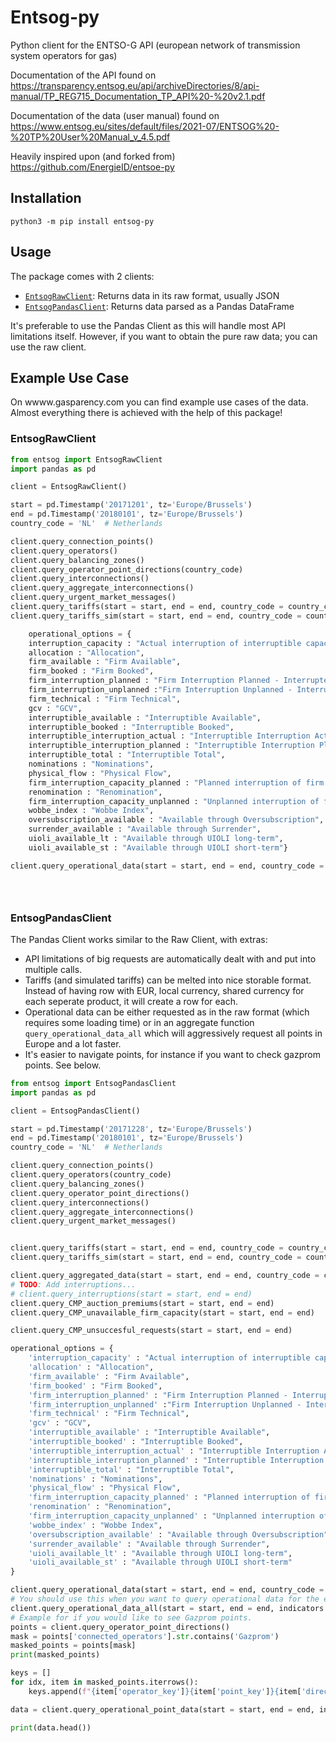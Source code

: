 # Entsog-py
Python client for the ENTSO-G API (european network of transmission system operators for gas)

Documentation of the API found on https://transparency.entsog.eu/api/archiveDirectories/8/api-manual/TP_REG715_Documentation_TP_API%20-%20v2.1.pdf

Documentation of the data (user manual) found on https://www.entsog.eu/sites/default/files/2021-07/ENTSOG%20-%20TP%20User%20Manual_v_4.5.pdf

Heavily inspired upon (and forked from) https://github.com/EnergieID/entsoe-py 

## Installation
```
python3 -m pip install entsog-py
```

## Usage
The package comes with 2 clients:
- [`EntsogRawClient`](#EntsogRawClient): Returns data in its raw format, usually JSON
- [`EntsogPandasClient`](#EntsogPandasClient): Returns data parsed as a Pandas DataFrame

It's preferable to use the Pandas Client as this will handle most API limitations itself. However, if you want to obtain the pure raw data; you can use the raw client.

## Example Use Case
On wwww.gasparency.com you can find example use cases of the data. Almost everything there is achieved with the help of this package!

### <a name="EntsogRawClient"></a>EntsogRawClient
```python
from entsog import EntsogRawClient
import pandas as pd

client = EntsogRawClient()

start = pd.Timestamp('20171201', tz='Europe/Brussels')
end = pd.Timestamp('20180101', tz='Europe/Brussels')
country_code = 'NL'  # Netherlands

client.query_connection_points()
client.query_operators()
client.query_balancing_zones()
client.query_operator_point_directions(country_code)
client.query_interconnections()
client.query_aggregate_interconnections()
client.query_urgent_market_messages()
client.query_tariffs(start = start, end = end, country_code = country_code)
client.query_tariffs_sim(start = start, end = end, country_code = country_code)

    operational_options = {   
    interruption_capacity : "Actual interruption of interruptible capacity",
    allocation : "Allocation",
    firm_available : "Firm Available",
    firm_booked : "Firm Booked",
    firm_interruption_planned : "Firm Interruption Planned - Interrupted",
    firm_interruption_unplanned :"Firm Interruption Unplanned - Interrupted",
    firm_technical : "Firm Technical",
    gcv : "GCV",
    interruptible_available : "Interruptible Available",
    interruptible_booked : "Interruptible Booked",
    interruptible_interruption_actual : "Interruptible Interruption Actual – Interrupted",
    interruptible_interruption_planned : "Interruptible Interruption Planned - Interrupted",
    interruptible_total : "Interruptible Total",
    nominations : "Nominations",
    physical_flow : "Physical Flow",
    firm_interruption_capacity_planned : "Planned interruption of firm capacity",
    renomination : "Renomination",
    firm_interruption_capacity_unplanned : "Unplanned interruption of firm capacity",
    wobbe_index : "Wobbe Index",
    oversubscription_available : "Available through Oversubscription",
    surrender_available : "Available through Surrender",
    uioli_available_lt : "Available through UIOLI long-term",
    uioli_available_st : "Available through UIOLI short-term"}

client.query_operational_data(start = start, end = end, country_code = country_code, indicator = ['renomination', 'physical_flow'])





```

### <a name="EntsogPandasClient"></a>EntsogPandasClient
The Pandas Client works similar to the Raw Client, with extras:
- API limitations of big requests are automatically dealt with and put into multiple calls.
- Tariffs (and simulated tariffs) can be melted into nice storable format. Instead of having row with EUR, local currency, shared currency for each seperate product, it will create a row for each.
- Operational data can be either requested as in the raw format (which requires some loading time) or in an aggregate function `query_operational_data_all` which will aggressively request all points in Europe and a lot faster.
- It's easier to navigate points, for instance if you want to check gazprom points. See below.

```python
from entsog import EntsogPandasClient
import pandas as pd

client = EntsogPandasClient()

start = pd.Timestamp('20171228', tz='Europe/Brussels')
end = pd.Timestamp('20180101', tz='Europe/Brussels')
country_code = 'NL'  # Netherlands

client.query_connection_points()
client.query_operators(country_code)
client.query_balancing_zones()
client.query_operator_point_directions()
client.query_interconnections()
client.query_aggregate_interconnections()
client.query_urgent_market_messages()


client.query_tariffs(start = start, end = end, country_code = country_code, melt = True, verbose = True)
client.query_tariffs_sim(start = start, end = end, country_code = country_code, verbose = True)

client.query_aggregated_data(start = start, end = end, country_code = country_code)
# TODO: Add interruptions...
# client.query_interruptions(start = start, end = end)
client.query_CMP_auction_premiums(start = start, end = end)
client.query_CMP_unavailable_firm_capacity(start = start, end = end)

client.query_CMP_unsuccesful_requests(start = start, end = end)

operational_options = {   
    'interruption_capacity' : "Actual interruption of interruptible capacity",
    'allocation' : "Allocation",
    'firm_available' : "Firm Available",
    'firm_booked' : "Firm Booked",
    'firm_interruption_planned' : "Firm Interruption Planned - Interrupted",
    'firm_interruption_unplanned' :"Firm Interruption Unplanned - Interrupted",
    'firm_technical' : "Firm Technical",
    'gcv' : "GCV",
    'interruptible_available' : "Interruptible Available",
    'interruptible_booked' : "Interruptible Booked",
    'interruptible_interruption_actual' : "Interruptible Interruption Actual – Interrupted",
    'interruptible_interruption_planned' : "Interruptible Interruption Planned - Interrupted",
    'interruptible_total' : "Interruptible Total",
    'nominations' : "Nominations",
    'physical_flow' : "Physical Flow",
    'firm_interruption_capacity_planned' : "Planned interruption of firm capacity",
    'renomination' : "Renomination",
    'firm_interruption_capacity_unplanned' : "Unplanned interruption of firm capacity",
    'wobbe_index' : "Wobbe Index",
    'oversubscription_available' : "Available through Oversubscription",
    'surrender_available' : "Available through Surrender",
    'uioli_available_lt' : "Available through UIOLI long-term",
    'uioli_available_st' : "Available through UIOLI short-term"
}

client.query_operational_data(start = start, end = end, country_code = country_code, indicators = ['renomination', 'physical_flow'])
# You should use this when you want to query operational data for the entirety of continental europe.
client.query_operational_data_all(start = start, end = end, indicators = ['renomination', 'physical_flow'])
# Example for if you would like to see Gazprom points.
points = client.query_operator_point_directions()
mask = points['connected_operators'].str.contains('Gazprom')
masked_points = points[mask]
print(masked_points)

keys = []
for idx, item in masked_points.iterrows():
    keys.append(f"{item['operator_key']}{item['point_key']}{item['direction_key']}")

data = client.query_operational_point_data(start = start, end = end, indicators = ['physical_flow'], point_directions = keys, verbose = False)

print(data.head())


```